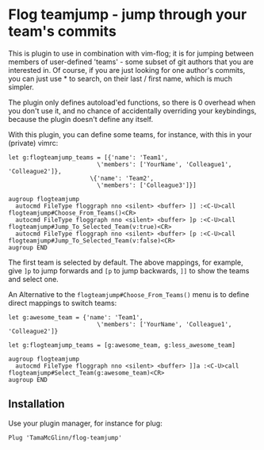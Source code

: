 # Flog teamjump - jump through your team's commits

This is plugin to use in combination with vim-flog; it is for jumping 
between members of user-defined 'teams' - some subset of git authors that
you are interested in. Of course, if you are just looking for one author's commits,
you can just use * to search, on their last / first name, which is much simpler.

The plugin only defines autoload'ed functions, so there is 0 overhead when you don't use it,
and no chance of accidentally overriding your keybindings, because the plugin doesn't define
any itself.

With this plugin, you can define some teams, for instance, with this in your (private) vimrc:

```
let g:flogteamjump_teams = [{'name': 'Team1',
                         \'members': ['YourName', 'Colleague1', 'Colleague2']},
                       \{'name': 'Team2',
                         \'members': ['Colleague3']}]

augroup flogteamjump
  autocmd FileType floggraph nno <silent> <buffer> ]] :<C-U>call flogteamjump#Choose_From_Teams()<CR>
  autocmd FileType floggraph nno <silent> <buffer> ]p :<C-U>call flogteamjump#Jump_To_Selected_Team(v:true)<CR>
  autocmd FileType floggraph nno <silent> <buffer> [p :<C-U>call flogteamjump#Jump_To_Selected_Team(v:false)<CR>
augroup END
```

The first team is selected by default. The above mappings, for example, give `]p` to jump forwards and `[p` to jump backwards, `]]`
to show the teams and select one.

An Alternative to the `flogteamjump#Choose_From_Teams()` menu is to define direct mappings to switch teams:

```
let g:awesome_team = {'name': 'Team1',
                         \'members': ['YourName', 'Colleague1', 'Colleague2']}

let g:flogteamjump_teams = [g:awesome_team, g:less_awesome_team]

augroup flogteamjump
  autocmd FileType floggraph nno <silent> <buffer> ]]a :<C-U>call flogteamjump#Select_Team(g:awesome_team)<CR>
augroup END
```

## Installation

Use your plugin manager, for instance for plug:

```
Plug 'TamaMcGlinn/flog-teamjump'
```

